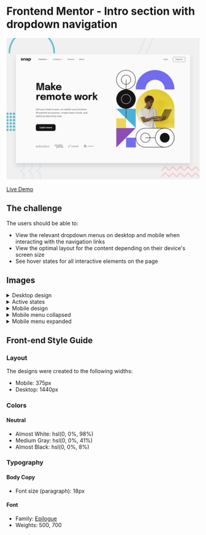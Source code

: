 # Frontend Mentor - Intro section with dropdown navigation

![Design preview for the Intro section with dropdown navigation coding challenge](/public/intro-section-with-dropdown-navigation/desktop-preview.jpg)

[Live Demo](https://fmchallenges.netlify.app/intro-section-with-dropdown-navigation)

## The challenge

The users should be able to:

- View the relevant dropdown menus on desktop and mobile when interacting with the navigation links
- View the optimal layout for the content depending on their device's screen size
- See hover states for all interactive elements on the page

## Images

<details>
 <summary>Desktop design</summary>

![Desktop design](/public/intro-section-with-dropdown-navigation/desktop-design.jpg)

</details>

<details>
 <summary>Active states</summary>

![Active states](/public/intro-section-with-dropdown-navigation/active-states.jpg)

</details>

<details>
 <summary>Mobile design</summary>

![Mobile design](/public/intro-section-with-dropdown-navigation/mobile-design.jpg)

</details>

<details>
 <summary>Mobile menu collapsed</summary>

![Mobile design](/public/intro-section-with-dropdown-navigation/mobile-menu-collapsed.jpg)

</details>

<details>
 <summary>Mobile menu expanded</summary>

![Mobile design](/public/intro-section-with-dropdown-navigation/mobile-menu-expanded.jpg)

</details>

## Front-end Style Guide

### Layout

The designs were created to the following widths:

- Mobile: 375px
- Desktop: 1440px

### Colors

#### Neutral

- Almost White: hsl(0, 0%, 98%)
- Medium Gray: hsl(0, 0%, 41%)
- Almost Black: hsl(0, 0%, 8%)

### Typography

#### Body Copy

- Font size (paragraph): 18px

#### Font

- Family: [Epilogue](https://fonts.google.com/specimen/Epilogue)
- Weights: 500, 700
